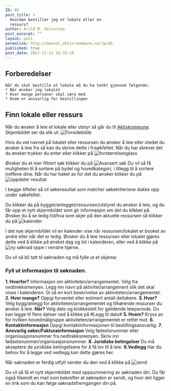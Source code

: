 ```yaml
---
ID: 85
post_title: >
  Hvordan bestiller jeg et lokale eller en
  ressurs?
author: Arild M. Halvorsen
post_excerpt: ""
layout: post
permalink: http://manual.aktiv-kommune.no/?p=85
published: true
post_date: 2017-11-11 16:33:19
---
```

## Forberedelser
```
Når du skal bestille et lokale må du ha tenkt gjennom følgende:
* Når ønsker jeg lokalet
* Hvor mange personer skal være med
* Hvem er ansvarlig for bestillingen
```

## Finn lokale eller ressurs
Når du ønsker å leie et lokale eller utstyr så går du til [Aktivkommune](http://aktivby.alesund.kommune.no/bookingfrontend/).
Skjembildet ser da slik ut:
![Forsidebilde](http://manual.aktiv-kommune.no/wp-content/uploads/2017/12/forsidebilde.png)

Hvis du vet navnet på lokalet eller ressursen du ønsker å leie eller stedet du ønsker å leie fra så kan du skrive dette i frisøkfeltet. Når du har skrevet det du ønsker trykker du enter eller klikker på 
![forstørrelsesglass](http://manual.aktiv-kommune.no/wp-content/uploads/2017/12/forstorrelsesglass.png)

Ønsker du et mer filtrert søk klikker du på 
![Avansert søk](http://manual.aktiv-kommune.no/wp-content/uploads/2017/12/avansertsok.png) 
Du vil så få muligheten til å sortere på bydel og hovedkategori, i tillegg til å sortere treffene dine. 
Når du har haket av for det du ønsker klikker du på
![oppdater resultat](http://manual.aktiv-kommune.no/wp-content/uploads/2017/12/Oppdaterresultat.png) 

I begge tilfeller så vil søkeresultat som matcher søkekriteriene dukke opp under søkefeltet.

Du klikker da på bygget/anlegget/ressursen/utstyret du ønsker å leie, og du får opp et nytt skjermbildet som gir informasjon om det du klikket på. 
Ønsker du å se ledig tid/hva som skjer på den aktuelle ressursen så klikker du på 
![kalender](http://manual.aktiv-kommune.no/wp-content/uploads/2017/12/kalender.png)

I det nye skjermbildet vil en kalender vise når ressursen/lokalet er booket av andre eller når det er ledig. Ønsker du å leie ressursen eller lokalet gjøres dette ved å klikke på ønsket dag og tid i kalenderen, eller ved å klikke på 
![ny søknad](http://manual.aktiv-kommune.no/wp-content/uploads/2017/12/nysoknad.png) oppe i venstre hjørne. 

Du vil så bli tatt til søknaden og må fylle ut et skjema: 

### Fyll ut informasjon til søknaden.
**1. Hvorfor?** Informasjon om aktiviteten/arrangementet. Velg fra nedtrekksmenyen. Legg inn navn på aktivitet/arrangement slik det skal vises i kalenderen. Gi så en kort beskrivelse av aktiviteten/arrangementet. 
**2. Hvor mange?** Oppgi forventet eller estimert antall deltakere. 
**3. Hvor?** Velg bygg/anlegg for aktiviteten/arrangementet og tilhørende ressurser du ønsker å leie. 
**Når?** Velg dato og  klokkeslett for gjeldende leieperiode. Du kan legge til flere datoer ved å klikke på #Legg til dato#
**5. Hvem?** Kryss av for hvilken hovedmålgruppe aktiviteten/arrangementet er rettet mot. 
**6. Kontaktinformasjon** Oppgi kontaktinformasjonen til bestillingsansvarlig.
**7. Ansvarlig søker/Fakturainformasjon** Velg fødselsnummer eller organisasjonsnummer fra nedtrekksmenyen. Skriv inn fødselsnummer/organisasjonsnummer. 
**8. Juridiske betingelser** Du må akseptere de juridiske betingelsene for å få lov til å leie. 
**9.Vedlegg** Har du behov for å legge ved vedlegg kan dette gjøres her.

Når søknaden er ferdig utfylt sender du den ved å klikke på 
![send](http://manual.aktiv-kommune.no/wp-content/uploads/2017/12/send.png) 

Du vil så få et nytt skjermbildet med oppsummering av søknaden din. Du får også tilsendt en mail som bekrefter at søknaden er sendt, og hvor det ligger en link som du kan følge søknadsfremgangen din på.